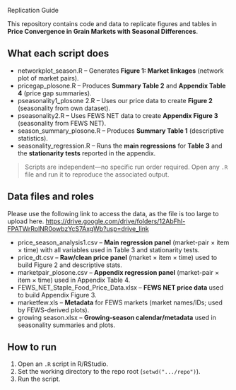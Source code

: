 Replication Guide

This repository contains code and data to replicate figures and tables in **Price Convergence in Grain Markets with Seasonal Differences**.

## What each script does

- networkplot_season.R – Generates **Figure 1: Market linkages** (network plot of market pairs).
- pricegap_plosone.R – Produces **Summary Table 2** and **Appendix Table 4** (price gap summaries).
- pseasonality1_plosone 2.R – Uses our price data to create **Figure 2** (seasonality from own dataset).
- pseasonality2.R – Uses FEWS NET data to create **Appendix Figure 3** (seasonality from FEWS NET).
- season_summary_plosone.R – Produces **Summary Table 1** (descriptive statistics).
- seasonality_regression.R – Runs the **main regressions** for **Table 3** and the **stationarity tests** reported in the appendix.

> Scripts are independent—no specific run order required. Open any `.R` file and run it to reproduce the associated output.

## Data files and roles
Please use the following link to access the data, as the file is too large to upload here.
https://drive.google.com/drive/folders/12AbFhl-FPATWrRolNR0owbzYcS7AxgWb?usp=drive_link
- price_season_analysis1.csv – **Main regression panel** (market-pair × item × time) with all variables used in Table 3 and stationarity tests.
- price_dt.csv – **Raw/clean price panel** (market × item × time) used to build Figure 2 and descriptive stats.
- marketpair_plosone.csv – **Appendix regression panel** (market-pair × item × time) used in Appendix Table 4.
- FEWS_NET_Staple_Food_Price_Data.xlsx – **FEWS NET price data** used to build Appendix Figure 3.
- marketfew.xls – **Metadata** for FEWS markets (market names/IDs; used by FEWS-derived plots).
- growing season.xlsx – **Growing-season calendar/metadata** used in seasonality summaries and plots.

## How to run

1. Open an `.R` script in R/RStudio.
2. Set the working directory to the repo root (`setwd(".../repo")`).
3. Run the script.
